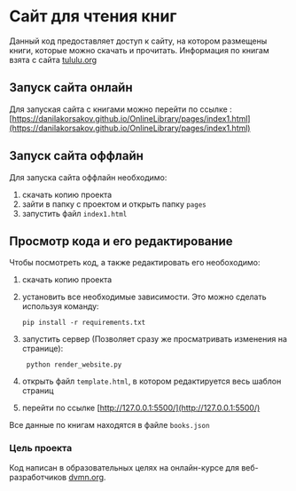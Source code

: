 # Сайт для чтения книг

Данный код предоставляет доступ к сайту, на котором размещены книги, которые можно скачать и прочитать. Информация по книгам взята с сайта [tululu.org](https://tululu.org/)


## Запуск сайта онлайн

Для запуская сайта с книгами можно перейти по ссылке : [https://danilakorsakov.github.io/OnlineLibrary/pages/index1.html](https://danilakorsakov.github.io/OnlineLibrary/pages/index1.html)

## Запуск сайта оффлайн

Для запуска сайта оффлайн необходимо:

  1. скачать копию проекта
  1. зайти в папку с проектом и открыть папку `pages`
  1. запустить файл `index1.html`

## Просмотр кода и его редактирование

Чтобы посмотреть код, а также редактировать его необоходимо:

  1. скачать копию проекта
  1. установить все необходимые зависимости. Это можно сделать используя команду:

        ```
        pip install -r requirements.txt
        ```
  1. запустить сервер (Позволяет сразу же просматривать изменения на странице):
      ```
       python render_website.py
      ```
  1. открыть файл `template.html`, в котором редактируется весь шаблон страниц
  
  1. перейти по ссылке [http://127.0.0.1:5500/](http://127.0.0.1:5500/)

Все данные по книгам находятся в файле `books.json`

### Цель проекта
Код написан в образовательных целях на онлайн-курсе для веб-разработчиков [dvmn.org](https://dvmn.org/).
